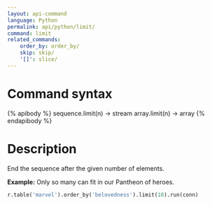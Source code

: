 ```yaml
---
layout: api-command
language: Python
permalink: api/python/limit/
command: limit
related_commands:
    order_by: order_by/
    skip: skip/
    '[]': slice/
---
```


# Command syntax #

{% apibody %}
sequence.limit(n) &rarr; stream
array.limit(n) &rarr; array
{% endapibody %}

# Description #


End the sequence after the given number of elements.

__Example:__ Only so many can fit in our Pantheon of heroes.

```py
r.table('marvel').order_by('belovedness').limit(10).run(conn)
```
